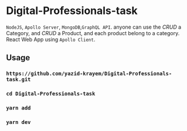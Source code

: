 # Digital-Professionals-task


 `NodeJS`, `Apollo Server`, `MongoDB`,`GraphQL API`.
anyone can use the *CRUD* a Category, and *CRUD* a Product, and each product belong to a category.
React Web App using `Apollo Client`.


## Usage

### `https://github.com/yazid-krayem/Digital-Professionals-task.git`
### `cd Digital-Professionals-task`
### `yarn add`
### `yarn dev`



